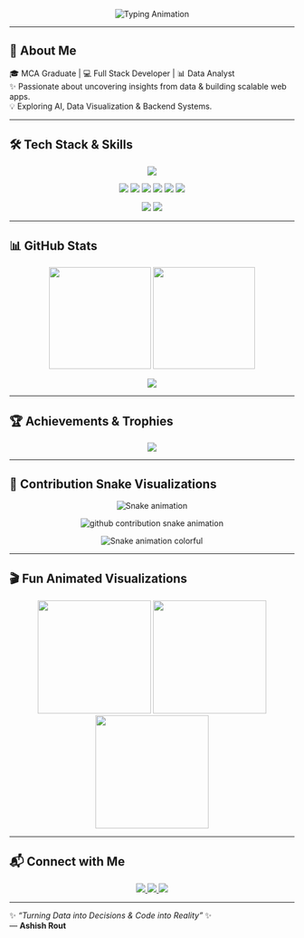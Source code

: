 <!-- ==========================
     Profile README for Ashish Rout
   ========================== -->

<!-- Animated Typing Intro -->
<p align="center">
  <img src="https://readme-typing-svg.herokuapp.com?font=Fira+Code&size=28&duration=3000&pause=1000&color=FACC15&center=true&vCenter=true&width=700&lines=Hi%2C+I'm+Ashish+Rout;Data+Analytics+%7C+Full+Stack+Developer;Python+%7C+Django+%7C+React+%7C+Node.js;Data+Visualization+%7C+AI+Enthusiast" alt="Typing Animation" />
</p>

---

## 🚀 About Me  
🎓 MCA Graduate | 💻 Full Stack Developer | 📊 Data Analyst  
✨ Passionate about uncovering insights from data & building scalable web apps.  
💡 Exploring AI, Data Visualization & Backend Systems.  

---

## 🛠️ Tech Stack & Skills  

<p align="center">
  <!-- Languages & Frameworks -->
  <img src="https://skillicons.dev/icons?i=python,java,html,css,javascript,nodejs,react,django,mongodb,mysql" />
</p>

<p align="center">
  <!-- Data Analytics & Tools -->
  <img src="https://img.shields.io/badge/Excel-217346?style=for-the-badge&logo=microsoft-excel&logoColor=white" />
  <img src="https://img.shields.io/badge/SQL-316192?style=for-the-badge&logo=postgresql&logoColor=white" />
  <img src="https://img.shields.io/badge/Power%20BI-F2C811?style=for-the-badge&logo=powerbi&logoColor=black" />
  <img src="https://img.shields.io/badge/Pandas-150458?style=for-the-badge&logo=pandas&logoColor=white" />
  <img src="https://img.shields.io/badge/Numpy-013243?style=for-the-badge&logo=numpy&logoColor=white" />
  <img src="https://img.shields.io/badge/Data%20Visualization-FF6F00?style=for-the-badge&logo=plotly&logoColor=white" />
</p>

<p align="center">
  <!-- Web Development -->
  <img src="https://img.shields.io/badge/Backend%20Development-2E7D32?style=for-the-badge&logo=fastapi&logoColor=white" />
  <img src="https://img.shields.io/badge/Web%20Development-00599C?style=for-the-badge&logo=vercel&logoColor=white" />
</p>

---

## 📊 GitHub Stats  

<p align="center">
  <img src="https://github-readme-stats.vercel.app/api?username=ashishrout&show_icons=true&theme=tokyonight&hide_border=true" height="180px"/>
  <img src="https://github-readme-streak-stats.herokuapp.com/?user=ashishrout&theme=tokyonight&hide_border=true" height="180px"/>
</p>

<p align="center">
  <img src="https://github-readme-stats.vercel.app/api/top-langs/?username=ashishrout&layout=compact&theme=tokyonight&hide_border=true" />
</p>

---

## 🏆 Achievements & Trophies  

<p align="center">
  <img src="https://github-profile-trophy.vercel.app/?username=ashishrout&theme=tokyonight&row=1&column=6&margin-w=10&margin-h=10" />
</p>

---

## 🐍 Contribution Snake Visualizations  

<p align="center">
  <!-- Default Snake -->
  <img src="https://raw.githubusercontent.com/ashishrout/ashishrout/output/github-contribution-grid-snake.svg" alt="Snake animation" />
</p>

<p align="center">
  <!-- Dark/Light Auto Snake -->
  <picture>
    <source media="(prefers-color-scheme: dark)" srcset="https://raw.githubusercontent.com/ashishrout/ashishrout/output/github-contribution-grid-snake-dark.svg" />
    <source media="(prefers-color-scheme: light)" srcset="https://raw.githubusercontent.com/ashishrout/ashishrout/output/github-contribution-grid-snake.svg" />
    <img alt="github contribution snake animation" src="https://raw.githubusercontent.com/ashishrout/ashishrout/output/github-contribution-grid-snake.svg" />
  </picture>
</p>

<p align="center">
  <!-- Ocean Colorful Snake -->
  <img src="https://raw.githubusercontent.com/ashishrout/ashishrout/output/ocean/github-contribution-grid-snake.svg" alt="Snake animation colorful" />
</p>

---

## 🎬 Fun Animated Visualizations  

<p align="center">
  <img src="https://media.giphy.com/media/Ll22OhMLAlVDb8UQWe/giphy.gif" width="200px" />
  <img src="https://media.giphy.com/media/26tn33aiTi1jkl6H6/giphy.gif" width="200px" />
  <img src="https://media.giphy.com/media/xT9IgzoKnwFNmISR8I/giphy.gif" width="200px" />
</p>

---

## 📬 Connect with Me  

<p align="center">
  <a href="https://github.com/ashishrout">
    <img src="https://img.shields.io/badge/GitHub-100000?style=for-the-badge&logo=github&logoColor=white" />
  </a>
  <a href="mailto:your-email@example.com">
    <img src="https://img.shields.io/badge/Email-D14836?style=for-the-badge&logo=gmail&logoColor=white" />
  </a>
  <a href="https://www.linkedin.com/in/your-profile/">
    <img src="https://img.shields.io/badge/LinkedIn-0A66C2?style=for-the-badge&logo=linkedin&logoColor=white" />
  </a>
</p>

---

✨ _“Turning Data into Decisions & Code into Reality”_ ✨  
— **Ashish Rout**
